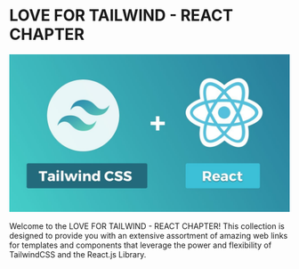 # LOVE FOR TAILWIND - REACT CHAPTER

![TailwindCSS Logo](react-tailwind.jpg)

Welcome to the LOVE FOR TAILWIND - REACT CHAPTER! This collection is designed to provide you with an extensive assortment of amazing web links for templates and components that leverage the power and flexibility of TailwindCSS and the React.js Library.